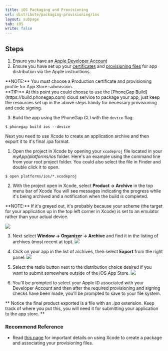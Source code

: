```yaml
---
title: iOS Packaging and Provisioning
url: distribute/packaging-provisioning/ios
layout: subpage
tab: iOS
write: false
---
```



## Steps
1. Ensure you have an [Apple Developer Account](http://developer.apple.com)
2. Ensure you have set up your [certificates](https://developer.apple.com/account/ios/certificate/certificateList.action?type=distribution)
 and [provisioning files](https://developer.apple.com/account/ios/profile/profileCreate.action) for app distribution via the Apple instructions.
 
 <div class="alert--warning">**NOTE:** You must choose a Production certificate and provisioning profile for App Store submission.</div>
 
 <div class="alert--info">**TIP:** At this point you could choose to use the [PhoneGap Build](https://build.phonegap.com) cloud service to package your app, just keep
 the resources set up in the above steps handy for necessary provisioning and code signing.</div>

3. Build the app using the PhoneGap CLI with the `device` flag: 

  `$ phonegap build ios --device`
  
Next you need to use Xcode to create an application archive and then export it to it's final .ipa format.

1. Open the project in Xcode by opening your `xcodeproj` file located in your *myApp/platforms/ios* folder. Here's an example using the command line from your 
root project folder. You could also select the file in Finder and double click it to open. 
  
  `$ open platforms/ios/*.xcodeproj`
  
2. With the project open in Xcode, select **Product -> Archive** in the top menu bar of Xcode
  You will see messages indicating the progress while it's being archived and a notification when the build is completed.
<div class="alert--warning">**NOTE:** If it's greyed out, it's probably because your scheme (the target for your application up in the top left corner in Xcode) is set to an emulator rather than your actual device.</div>

  ![](/images/xcode-scheme.png)
  
3. Next select **Window -> Organizer -> Archive** and find it in the listing of archives (most recent at top).
  ![](/images/xcode-organizer-archives.png)

4. Click on your app in the list of archives, then select **Export** from the right panel: 
   ![](/images/xcode-archive-export.png)
   
5. Select the radio button next to the distribution choice desired if you want to submit somewhere outside of the iOS App Store. 
   ![](images/xcode-organizer-export-method.png)
   
5. You'll be prompted to select your Apple ID associated with your Developer Account and then after the required provisioning and signing checks have been made, you'll be prompted to save to your file system.

 ** Notice the final product exported is a file with an *.ipa* extension. Keep track of where you put this, you will need it for submitting your application to the app store. **

### Recommend Reference
 - Read [this page](https://developer.apple.com/library/ios/documentation/IDEs/Conceptual/AppDistributionGuide/SubmittingYourApp/SubmittingYourApp.html)
 for important details on using Xcode to create a package and associating your provisioning files.
  
